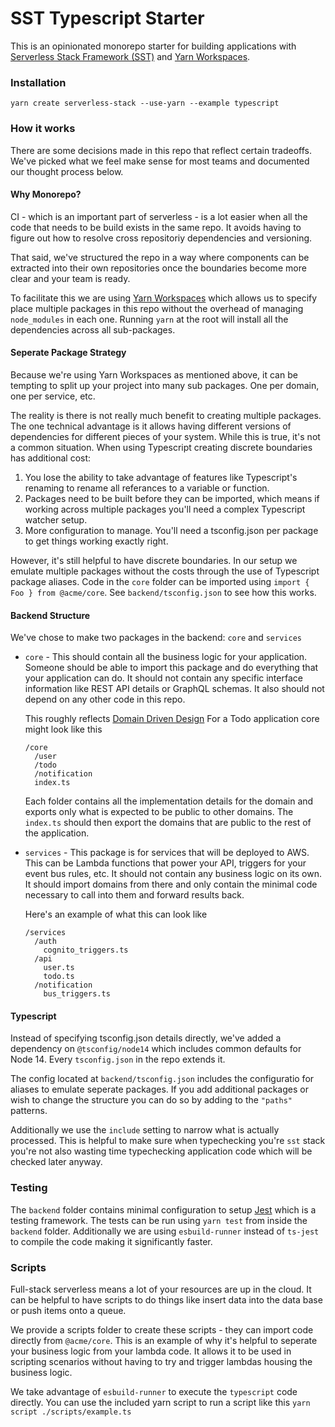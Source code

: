# SST Typescript Starter

This is an opinionated monorepo starter for building applications with [Serverless Stack Framework (SST)](https://github.com/serverless-stack/serverless-stack) and [Yarn Workspaces](https://classic.yarnpkg.com/en/docs/workspaces/).

### Installation

```
yarn create serverless-stack --use-yarn --example typescript
```

### How it works

There are some decisions made in this repo that reflect certain tradeoffs. We've picked what we feel make sense for most teams and documented our thought process below.

#### Why Monorepo?

CI - which is an important part of serverless - is a lot easier when all the code that needs to be build exists in the same repo. It avoids having to figure out how to resolve cross repositoriy dependencies and versioning.

That said, we've structured the repo in a way where components can be extracted into their own repositories once the boundaries become more clear and your team is ready.

To facilitate this we are using [Yarn Workspaces](https://classic.yarnpkg.com/en/docs/workspaces/) which allows us to specify place multiple packages in this repo without the overhead of managing `node_modules` in each one. Running `yarn` at the root will install all the dependencies across all sub-packages.

#### Seperate Package Strategy

Because we're using Yarn Workspaces as mentioned above, it can be tempting to split up your project into many sub packages. One per domain, one per service, etc.

The reality is there is not really much benefit to creating multiple packages. The one technical advantage is it allows having different versions of dependencies for different pieces of your system. While this is true, it's not a common situation.
When using Typescript creating discrete boundaries has additional cost:

1. You lose the ability to take advantage of features like Typescript's renaming to rename all referances to a variable or function.
2. Packages need to be built before they can be imported, which means if working across multiple packages you'll need a complex Typescript watcher setup.
3. More configuration to manage. You'll need a tsconfig.json per package to get things working exactly right.

However, it's still helpful to have discrete boundaries. In our setup we emulate multiple packages without the costs through the use of Typescript package aliases. Code in the `core` folder can be imported using `import { Foo } from @acme/core`. See `backend/tsconfig.json` to see how this works.

#### Backend Structure

We've chose to make two packages in the backend: `core` and `services`

- `core` - This should contain all the business logic for your application. Someone should be able to import this package and do everything that your application can do. It should not contain any specific interface information like REST API details or GraphQL schemas. It also should not depend on any other code in this repo.

  This roughly reflects [Domain Driven Design](https://en.wikipedia.org/wiki/Domain-driven_design) For a Todo application core might look like this

  ```
  /core
    /user
    /todo
    /notification
    index.ts
  ```

  Each folder contains all the implementation details for the domain and exports only what is expected to be public to other domains. The `index.ts` should then export the domains that are public to the rest of the application.

- `services` - This package is for services that will be deployed to AWS. This can be Lambda functions that power your API, triggers for your event bus rules, etc. It should not contain any business logic on its own. It should import domains from there and only contain the minimal code necessary to call into them and forward results back.

  Here's an example of what this can look like

  ```
  /services
    /auth
      cognito_triggers.ts
    /api
      user.ts
      todo.ts
    /notification
      bus_triggers.ts
  ```

#### Typescript

Instead of specifying tsconfig.json details directly, we've added a dependency on `@tsconfig/node14` which includes common defaults for Node 14. Every `tsconfig.json` in the repo extends it.

The config located at `backend/tsconfig.json` includes the configuratio for aliases to emulate seperate packages. If you add additional packages or wish to change the structure you can do so by adding to the `"paths"` patterns.

Additionally we use the `include` setting to narrow what is actually processed. This is helpful to make sure when typechecking you're `sst` stack you're not also wasting time typechecking application code which will be checked later anyway.

### Testing

The `backend` folder contains minimal configuration to setup [Jest](https://jestjs.io/) which is a testing framework. The tests can be run using `yarn test` from inside the `backend` folder. Additionally we are using `esbuild-runner` instead of `ts-jest` to compile the code making it significantly faster.

### Scripts

Full-stack serverless means a lot of your resources are up in the cloud. It can be helpful to have scripts to do things like insert data into the data base or push items onto a queue.

We provide a scripts folder to create these scripts - they can import code directly from `@acme/core`. This is an example of why it's helpful to seperate your business logic from your lambda code. It allows it to be used in scripting scenarios without having to try and trigger lambdas housing the business logic.

We take advantage of `esbuild-runner` to execute the `typescript` code directly. You can use the included yarn script to run a script like this `yarn script ./scripts/example.ts`
